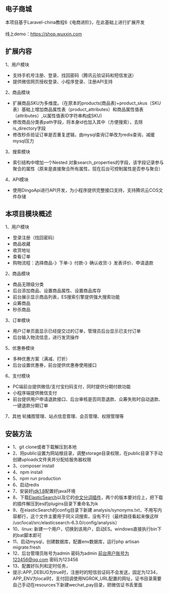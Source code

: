## 电子商城
本项目基于Laravel-china教程6《电商进阶》，在此基础上进行扩展开发
<br /><br />线上demo：https://shop.wuxxin.com
## 扩展内容
1、用户模块
- 支持手机号注册、登录、找回密码（腾讯云验证码和短信发送）
- 提供微信网页授权登录、小程序登录、注册API支持

2、商品模块
- 扩展商品SKU为多维度。（在原本的products(商品表)+product_skus（SKU表）基础上增加商品属性表（product_attributes）和商品属性值表（attributes）,以属性值表ID字符串构成SKU)
- 修改商品分类表path字段，将本身id也加入其中（方便搜索），去除is_directory字段
- 修改秒杀验证订单是否重复逻辑，由mysql查询订单改为redis查询，减缓mysql压力

3、搜索模块
- 索引结构中增加一个Nested 对象search_properties的字段，该字段记录参与聚合的属性（原来是直接聚合所有属性，现在后台可控制属性是否参与聚合）

4、API模块
- 使用DingoApi进行API开发，为小程序提供完整接口支持，支持腾讯云COS文件存储

## 本项目模块概述
1、用户模块
- 登录注册（找回密码）
- 商品收藏
- 收货地址
- 查看订单
- 购物流程：选择商品-》下单-》付款-》确认收货-》发表评价、申请退款

2、商品模块
- 商品无限级分类
- 后台添加商品、设置商品属性、设置商品库存
- 前台展示显示商品列表，ES搜索引擎提供强大搜索功能
- 众筹商品
- 秒杀商品

3、订单模块
- 用户订单页面显示已经提交过的订单，管理员后台显示已支付订单
- 后台输入物流信息，进行发货操作

5、优惠券模块
- 多种优惠方案（满减、打折）
- 后台设置优惠券，前台提供优惠券使用接口

6、支付模块
- PC端前台提供微信/支付宝扫码支付，同时提供分期付款功能
- 小程序端提供微信支付
- 前台提供用户申请退款接口、后台审核是否同意退款、众筹失败时自动退款、一键退款分期订单

7、其他
轮播图管理、站点信息管理、会员管理、权限管理等

## 安装方法
- 1、git clone或者下载解压到本地
- 2、将public设置为网站根目录，调整storage目录权限，在public目录下手动创建uploads文件夹并分配给服务器权限
- 3、composer install
- 4、npm install
- 5、npm run production
- 6、启动redis
- 7、安装好[jdk1.8](https://www.oracle.com/technetwork/java/javase/downloads/jdk8-downloads-2133151.html)配置好java环境
- 8、下载[ElasticSearch](https://www.elastic.co/downloads/past-releases)以及它的[中文分词插件](https://github.com/medcl/elasticsearch-analysis-ik/releases)，两个的版本要对应上，把下载的插件解压到es的plugins目录下重命名为ik
- 9、在elasticSearch的config目录下新建 analysis/synonyms.txt，不用写内容都行，这个文件主要用于同义词搜索，没有不行（最终路径看起来像这样 /usr/local/src/elasticsearch-6.3.0/config/analysis）
- 10、linux: 新建一个用户，切换到该用户，启动ES。windows直接执行bin下的bat脚本即可                           
- 11、启动mysql，创建数据库，配置env数据库，运行php artisan migrate:fresh
- 12、后台管理员账号为admin 密码为admin  前台用户账号为123456@qq.com 密码为123456
- 13、配置好队列和定时任务，
- 提示:APP_DEBUG为true时，注册时的短信验证码不会发送，固定为1234，APP_ENV为local时，支付回调使用NGROK_URL配置的网址，证书目录需要自己手动在resources下新建wechat_pay目录，把微信证书丢里面

